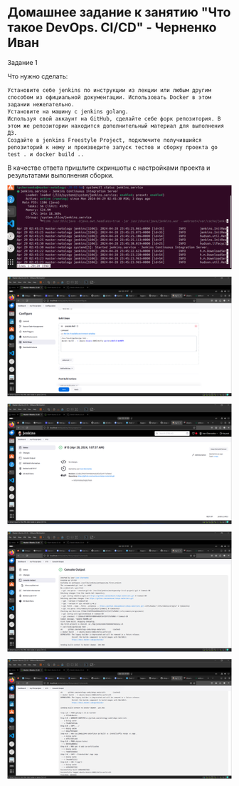 # Домашнее задание к занятию "Что такое DevOps. СI/СD" - Черненко Иван #

Задание 1

Что нужно сделать:

    Установите себе jenkins по инструкции из лекции или любым другим способом из официальной документации. Использовать Docker в этом задании нежелательно.
    Установите на машину с jenkins golang.
    Используя свой аккаунт на GitHub, сделайте себе форк репозитория. В этом же репозитории находится дополнительный материал для выполнения ДЗ.
    Создайте в jenkins Freestyle Project, подключите получившийся репозиторий к нему и произведите запуск тестов и сборку проекта go test . и docker build ..

В качестве ответа пришлите скриншоты с настройками проекта и результатами выполнения сборки.

![screen_1](https://github.com/wankover/8-02-hw-ipchernenko/blob/main/img/jenkins-16.png)

![screen_2](https://github.com/wankover/8-02-hw-ipchernenko/blob/main/img/jenkins-2.png)

![screen_3](https://github.com/wankover/8-02-hw-ipchernenko/blob/main/img/jenkins-3.png)

![screen_4](https://github.com/wankover/8-02-hw-ipchernenko/blob/main/img/jenkins-4.png)

![screen_5](https://github.com/wankover/8-02-hw-ipchernenko/blob/main/img/jenkins-5.png)
